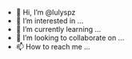 - 👋 Hi, I’m @lulyspz
- 👀 I’m interested in ...
- 🌱 I’m currently learning ...
- 💞️ I’m looking to collaborate on ...
- 📫 How to reach me ...

<!---
lulyspz/lulyspz is a ✨ special ✨ repository because its `README.md` (this file) appears on your GitHub profile.
You can click the Preview link to take a look at your changes.
--->
